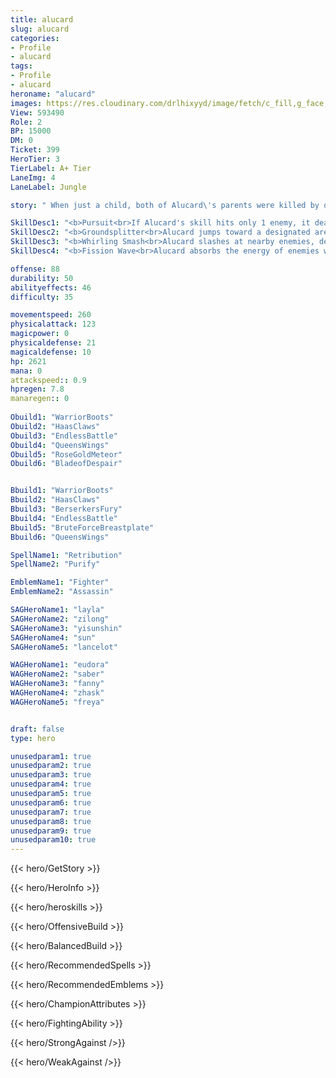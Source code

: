 ```yaml
---
title: alucard
slug: alucard
categories: 
- Profile 
- alucard
tags: 
- Profile
- alucard
heroname: "alucard"
images: https://res.cloudinary.com/drlhixyyd/image/fetch/c_fill,g_face,f_auto/https://cdn2-build.mobagenie.my.id/p/images/banner/full/alucard.jpg
View: 593490 
Role: 2 
BP: 15000
DM: 0 
Ticket: 399 
HeroTier: 3 
TierLabel: A+ Tier 
LaneImg: 4
LaneLabel: Jungle 

story: " When just a child, both of Alucard\'s parents were killed by demons and he was imprisoned and suffered cruelties at their hands for several months, until finally he was rescued by demon hunters and raised by them. From a young age, he was raised to be an outstanding demon hunter, with an extreme enmity for the demon race. The three iron laws of the demon hunters are: Swear no allegiance to any army. Spare not a single one of demonkind. Never stop carrying out missions. "

SkillDesc1: "<b>Pursuit<br>If Alucard's skill hits only 1 enemy, it deals 1.5 times of damage. After using a skill, he is able to dash to his target with his next Basic Attack, dealing 1.2 times of Basic Attack damage. His skills benefit 50% from Physical Lifesteal."   
SkillDesc2: "<b>Groundsplitter<br>Alucard jumps toward a designated area and launches a slash, dealing 250<font color='#D58E1F'>( +110% Extra Physical ATK)</font> <font color='#C53535'>(Physical Damage)</font> to all enemies in the area."   
SkillDesc3: "<b>Whirling Smash<br>Alucard slashes at nearby enemies, dealing 300<font color='#D58E1F'>( +120% Extra Physical ATK)</font> <font color='#C53535'>(Physical Damage)</font>."   
SkillDesc4: "<b>Fission Wave<br>Alucard absorbs the energy of enemies within the designated area, increasing his own Physical Lifesteal by 40% and reducing Movement Speed of the targets by 40% for 4s. In 8s, Passive is triggered whenever he deals damage to the targets. During this period, he can release a powerful shock wave forward, dealing 400<font color='#D58E1F'>( +200% Extra Physical ATK)</font> <font color='#C53535'>(Physical Damage)</font> to enemies."  

offense: 88 
durability: 50 
abilityeffects: 46 
difficulty: 35 

movementspeed: 260
physicalattack: 123
magicpower: 0
physicaldefense: 21
magicaldefense: 10
hp: 2621
mana: 0
attackspeed:: 0.9
hpregen: 7.8
manaregen:: 0
 
Obuild1: "WarriorBoots"  
Obuild2: "HaasClaws" 
Obuild3: "EndlessBattle" 
Obuild4: "QueensWings" 
Obuild5: "RoseGoldMeteor" 
Obuild6: "BladeofDespair" 


Bbuild1: "WarriorBoots"  
Bbuild2: "HaasClaws" 
Bbuild3: "BerserkersFury" 
Bbuild4: "EndlessBattle" 
Bbuild5: "BruteForceBreastplate" 
Bbuild6: "QueensWings" 

SpellName1: "Retribution" 
SpellName2: "Purify"   

EmblemName1: "Fighter" 
EmblemName2: "Assassin"    

SAGHeroName1: "layla"
SAGHeroName2: "zilong"
SAGHeroName3: "yisunshin"
SAGHeroName4: "sun"
SAGHeroName5: "lancelot"

WAGHeroName1: "eudora"
WAGHeroName2: "saber"
WAGHeroName3: "fanny"
WAGHeroName4: "zhask"
WAGHeroName5: "freya"


draft: false
type: hero

unusedparam1: true
unusedparam2: true
unusedparam3: true
unusedparam4: true
unusedparam5: true
unusedparam6: true
unusedparam7: true
unusedparam8: true
unusedparam9: true
unusedparam10: true
---
```



{{< hero/GetStory >}}

{{< hero/HeroInfo >}}
 
{{< hero/heroskills >}}

{{< hero/OffensiveBuild >}} 

{{< hero/BalancedBuild >}}


{{< hero/RecommendedSpells >}}  

{{< hero/RecommendedEmblems >}}   


{{< hero/ChampionAttributes >}}


{{< hero/FightingAbility >}}

{{< hero/StrongAgainst />}}

{{< hero/WeakAgainst />}}
